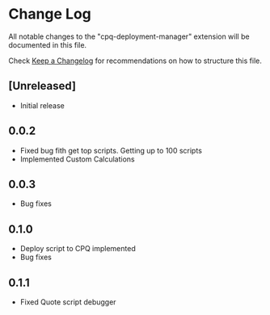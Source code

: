 # Change Log

All notable changes to the "cpq-deployment-manager" extension will be documented in this file.

Check [Keep a Changelog](http://keepachangelog.com/) for recommendations on how to structure this file.

## [Unreleased]

- Initial release

## 0.0.2
- Fixed bug fith get top scripts. Getting up to 100 scripts
- Implemented Custom Calculations

## 0.0.3
- Bug fixes

## 0.1.0
- Deploy script to CPQ implemented
- Bug fixes

## 0.1.1
- Fixed Quote script debugger